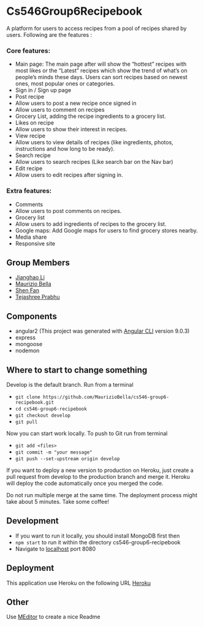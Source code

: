 # Cs546Group6Recipebook

A platform for users to access recipes from a pool of recipes shared by users. Following are the features :

### Core features: 
- Main page: The main page after will show the “hottest” recipes with most likes or the “Latest” recipes which show the trend of what’s on people’s minds these days.  Users can sort recipes based on newest ones, most popular ones or categories.
- Sign in / Sign up page
- Post recipe
- Allow users to post a new recipe once signed in
- Allow users to comment on recipes
- Grocery List, adding the recipe ingredients to a grocery list.
- Likes on recipe
- Allow users to show their interest in recipes.
- View recipe
- Allow users to view details of recipes (like ingredients, photos, instructions and how long to be ready).
- Search recipe
- Allow users to search recipes (Like search bar on the Nav bar)
- Edit recipe
- Allow users to edit recipes after signing in.

### Extra features:
- Comments
- Allow users to post comments on recipes.
- Grocery list
- Allow users to add ingredients of recipes to the grocery list.
- Google maps: Add Google maps for users to find grocery stores nearby.
- Media share
- Responsive site


## Group Members
- [Jianghao Li](https://github.com/travislee0711)
- [Maurizio Bella](https://github.com/MaurizioBella/)
- [Shen Fan](https://github.com/almoshen)
- [Tejashree Prabhu](https://github.com/TP170996)

## Components
- angular2 (This project was generated with [Angular CLI](https://github.com/angular/angular-cli) version 9.0.3)
- express
- mongoose
- nodemon

## Where to start to change something
Develop is the default branch. Run from a terminal

- `git clone https://github.com/MaurizioBella/cs546-group6-recipebook.git`
- `cd cs546-group6-recipebook`
- `git checkout develop`
- `git pull`

Now you can start work locally. To push to Git run from terminal

- `git add <files>`
- `git commit -m "your message"`
- `git push --set-upstream origin develop`

If you want to deploy a new version to production on Heroku, just create a pull request from develop to the production branch and merge it.
Heroku will deploy the code automatically once you merged the code.

Do not run multiple merge at the same time. The deployment process might take about 5 minutes. Take some coffee!


## Development
- If you want to run it locally, you should install MongoDB first then
- `npm start` to run it within the directory cs546-group6-recipebook
- Navigate to [localhost](http://localhost:8080/) port 8080

## Deployment
This application use Heroku on the following URL  [Heroku](https://cs546-group6-recipebook.herokuapp.com/) 

## Other
Use [MEditor](https://pandao.github.io/editor.md/en.html) to create a nice Readme

